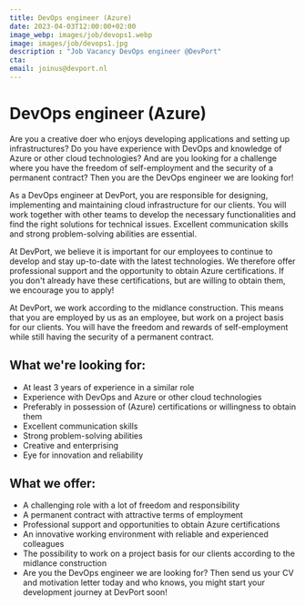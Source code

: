 ```yaml
---
title: DevOps engineer (Azure)
date: 2023-04-03T12:00:00+02:00
image_webp: images/job/devops1.webp
image: images/job/devops1.jpg
description : "Job Vacancy DevOps engineer @DevPort"
cta: 
email: joinus@devport.nl
---
```


# DevOps engineer (Azure)

Are you a creative doer who enjoys developing applications and setting up infrastructures? Do you have experience with DevOps and knowledge of Azure or other cloud technologies? And are you looking for a challenge where you have the freedom of self-employment and the security of a permanent contract? Then you are the DevOps engineer we are looking for!

As a DevOps engineer at DevPort, you are responsible for designing, implementing and maintaining cloud infrastructure for our clients. You will work together with other teams to develop the necessary functionalities and find the right solutions for technical issues. Excellent communication skills and strong problem-solving abilities are essential.

At DevPort, we believe it is important for our employees to continue to develop and stay up-to-date with the latest technologies. We therefore offer professional support and the opportunity to obtain Azure certifications. If you don't already have these certifications, but are willing to obtain them, we encourage you to apply!

At DevPort, we work according to the midlance construction. This means that you are employed by us as an employee, but work on a project basis for our clients. You will have the freedom and rewards of self-employment while still having the security of a permanent contract.

## What we're looking for:

* At least 3 years of experience in a similar role
* Experience with DevOps and Azure or other cloud technologies
* Preferably in possession of (Azure) certifications or willingness to obtain them
* Excellent communication skills
* Strong problem-solving abilities
* Creative and enterprising
* Eye for innovation and reliability

## What we offer:

* A challenging role with a lot of freedom and responsibility
* A permanent contract with attractive terms of employment
* Professional support and opportunities to obtain Azure certifications
* An innovative working environment with reliable and experienced colleagues
* The possibility to work on a project basis for our clients according to the midlance construction
* Are you the DevOps engineer we are looking for? Then send us your CV and motivation letter today and who knows, you might start your development journey at DevPort soon!